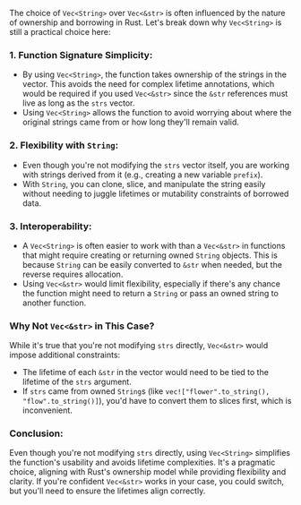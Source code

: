 The choice of `Vec<String>` over `Vec<&str>` is often influenced by the nature of ownership and borrowing in Rust. Let's break down why `Vec<String>` is still a practical choice here:

### 1. **Function Signature Simplicity**:
   - By using `Vec<String>`, the function takes ownership of the strings in the vector. This avoids the need for complex lifetime annotations, which would be required if you used `Vec<&str>` since the `&str` references must live as long as the `strs` vector.
   - Using `Vec<String>` allows the function to avoid worrying about where the original strings came from or how long they'll remain valid.

### 2. **Flexibility with `String`**:
   - Even though you're not modifying the `strs` vector itself, you are working with strings derived from it (e.g., creating a new variable `prefix`).
   - With `String`, you can clone, slice, and manipulate the string easily without needing to juggle lifetimes or mutability constraints of borrowed data.

### 3. **Interoperability**:
   - A `Vec<String>` is often easier to work with than a `Vec<&str>` in functions that might require creating or returning owned `String` objects. This is because `String` can be easily converted to `&str` when needed, but the reverse requires allocation.
   - Using `Vec<&str>` would limit flexibility, especially if there's any chance the function might need to return a `String` or pass an owned string to another function.

### Why Not `Vec<&str>` in This Case?
While it's true that you're not modifying `strs` directly, `Vec<&str>` would impose additional constraints:
- The lifetime of each `&str` in the vector would need to be tied to the lifetime of the `strs` argument.
- If `strs` came from owned `String`s (like `vec!["flower".to_string(), "flow".to_string()]`), you'd have to convert them to slices first, which is inconvenient.

### Conclusion:
Even though you're not modifying `strs` directly, using `Vec<String>` simplifies the function's usability and avoids lifetime complexities. It's a pragmatic choice, aligning with Rust's ownership model while providing flexibility and clarity. If you're confident `Vec<&str>` works in your case, you could switch, but you'll need to ensure the lifetimes align correctly.